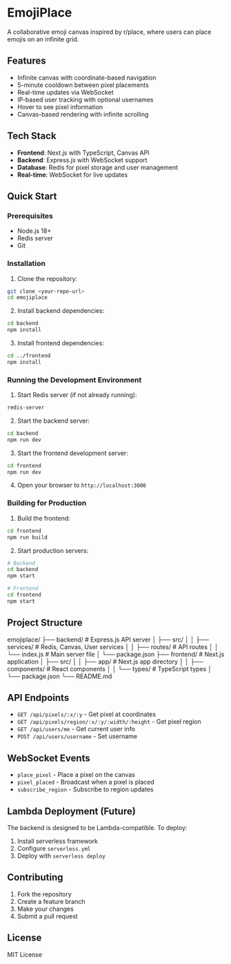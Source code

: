 # EmojiPlace

A collaborative emoji canvas inspired by r/place, where users can place emojis on an infinite grid.

## Features

- Infinite canvas with coordinate-based navigation
- 5-minute cooldown between pixel placements
- Real-time updates via WebSocket
- IP-based user tracking with optional usernames
- Hover to see pixel information
- Canvas-based rendering with infinite scrolling

## Tech Stack

- **Frontend**: Next.js with TypeScript, Canvas API
- **Backend**: Express.js with WebSocket support
- **Database**: Redis for pixel storage and user management
- **Real-time**: WebSocket for live updates

## Quick Start

### Prerequisites

- Node.js 18+
- Redis server
- Git

### Installation

1. Clone the repository:
```bash
git clone <your-repo-url>
cd emojiplace
```

2. Install backend dependencies:
```bash
cd backend
npm install
```

3. Install frontend dependencies:
```bash
cd ../frontend
npm install
```

### Running the Development Environment

1. Start Redis server (if not already running):
```bash
redis-server
```

2. Start the backend server:
```bash
cd backend
npm run dev
```

3. Start the frontend development server:
```bash
cd frontend
npm run dev
```

4. Open your browser to `http://localhost:3000`

### Building for Production

1. Build the frontend:
```bash
cd frontend
npm run build
```

2. Start production servers:
```bash
# Backend
cd backend
npm start

# Frontend
cd frontend
npm start
```

## Project Structure 

emojiplace/
├── backend/ # Express.js API server
│ ├── src/
│ │ ├── services/ # Redis, Canvas, User services
│ │ ├── routes/ # API routes
│ │ └── index.js # Main server file
│ └── package.json
├── frontend/ # Next.js application
│ ├── src/
│ │ ├── app/ # Next.js app directory
│ │ ├── components/ # React components
│ │ └── types/ # TypeScript types
│ └── package.json
└── README.md


## API Endpoints

- `GET /api/pixels/:x/:y` - Get pixel at coordinates
- `GET /api/pixels/region/:x/:y/:width/:height` - Get pixel region
- `GET /api/users/me` - Get current user info
- `POST /api/users/username` - Set username

## WebSocket Events

- `place_pixel` - Place a pixel on the canvas
- `pixel_placed` - Broadcast when a pixel is placed
- `subscribe_region` - Subscribe to region updates

## Lambda Deployment (Future)

The backend is designed to be Lambda-compatible. To deploy:

1. Install serverless framework
2. Configure `serverless.yml`
3. Deploy with `serverless deploy`

## Contributing

1. Fork the repository
2. Create a feature branch
3. Make your changes
4. Submit a pull request

## License

MIT License